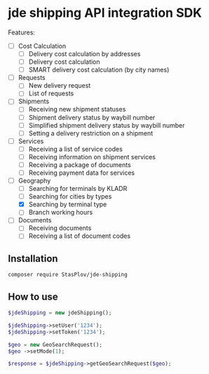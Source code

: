 # jde shipping API integration SDK

Features:

- [ ] Cost Calculation
  - [ ] Delivery cost calculation by addresses
  - [ ] Delivery cost calculation
  - [ ] SMART delivery cost calculation (by city names)
- [ ] Requests
  - [ ] New delivery request
  - [ ] List of requests
- [ ] Shipments
  - [ ] Receiving new shipment statuses
  - [ ] Shipment delivery status by waybill number
  - [ ] Simplified shipment delivery status by waybill number
  - [ ] Setting a delivery restriction on a shipment
- [ ] Services
  - [ ] Receiving a list of service codes
  - [ ] Receiving information on shipment services
  - [ ] Receiving a package of documents
  - [ ] Receiving payment data for services
- [ ] Geography
  - [ ] Searching for terminals by KLADR
  - [ ] Searching for cities by types
  - [x] Searching by terminal type
  - [ ] Branch working hours
- [ ] Documents
  - [ ] Receiving documents
  - [ ] Receiving a list of document codes

## Installation

```bash
composer require StasPlov/jde-shipping
```

## How to use


```php
$jdeShipping = new jdeShipping();

$jdeShipping->setUser('1234');
$jdeShipping->setToken('1234');

$geo = new GeoSearchRequest();
$geo ->setMode(1);

$response = $jdeShipping->getGeoSearchRequest($geo);
```
